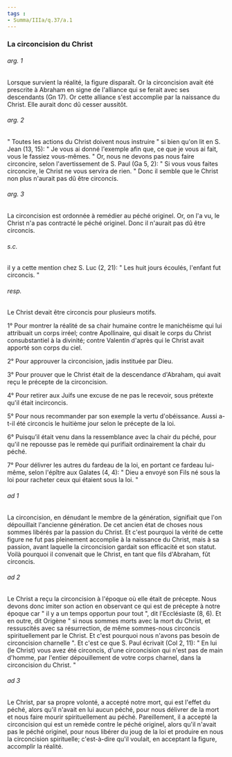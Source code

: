 ```yaml
---
tags : 
- Summa/IIIa/q.37/a.1
---
```


### La circoncision du Christ

###### arg. 1
Lorsque survient la réalité, la figure disparaît. Or la circoncision avait été prescrite à Abraham en signe de l'alliance qui se ferait avec ses descendants (Gn 17). Or cette alliance s'est accomplie par la naissance du Christ. Elle aurait donc dû cesser aussitôt. 

###### arg. 2
" Toutes les actions du Christ doivent nous instruire " si bien qu'on lit en S. Jean (13, 15): " Je vous ai donné l'exemple afin que, ce que je vous ai fait, vous le fassiez vous-mêmes. " Or, nous ne devons pas nous faire circoncire, selon l'avertissement de S. Paul (Ga 5, 2): " Si vous vous faites circoncire, le Christ ne vous servira de rien. " Donc il semble que le Christ non plus n'aurait pas dû être circoncis. 

###### arg. 3
La circoncision est ordonnée à remédier au péché originel. Or, on l'a vu, le Christ n'a pas contracté le péché originel. Donc il n'aurait pas dû être circoncis. 

###### s.c.
il y a cette mention chez S. Luc (2, 21): " Les huit jours écoulés, l'enfant fut circoncis. " 

###### resp.
Le Christ devait être circoncis pour plusieurs motifs. 

1° Pour montrer la réalité de sa chair humaine contre le manichéisme qui lui attribuait un corps irréel; contre Apollinaire, qui disait le corps du Christ consubstantiel à la divinité; contre Valentin d'après qui le Christ avait apporté son corps du ciel. 

2° Pour approuver la circoncision, jadis instituée par Dieu. 

3° Pour prouver que le Christ était de la descendance d'Abraham, qui avait reçu le précepte de la circoncision. 

4° Pour retirer aux Juifs une excuse de ne pas le recevoir, sous prétexte qu'il était incirconcis. 

5° Pour nous recommander par son exemple la vertu d'obéissance. Aussi a-t-il été circoncis le huitième jour selon le précepte de la loi. 

6° Puisqu’il était venu dans la ressemblance avec la chair du péché, pour qu'il ne repousse pas le remède qui purifiait ordinairement la chair du péché. 

7° Pour délivrer les autres du fardeau de la loi, en portant ce fardeau lui-même, selon l'épître aux Galates (4, 4): " Dieu a envoyé son Fils né sous la loi pour racheter ceux qui étaient sous la loi. " 

###### ad 1
La circoncision, en dénudant le membre de la génération, signifiait que l'on dépouillait l'ancienne génération. De cet ancien état de choses nous sommes libérés par la passion du Christ. Et c'est pourquoi la vérité de cette figure ne fut pas pleinement accomplie à la naissance du Christ, mais à sa passion, avant laquelle la circoncision gardait son efficacité et son statut. Voilà pourquoi il convenait que le Christ, en tant que fils d'Abraham, fût circoncis. 

###### ad 2
Le Christ a reçu la circoncision à l'époque où elle était de précepte. Nous devons donc imiter son action en observant ce qui est de précepte à notre époque car " il y a un temps opportun pour tout ", dit l'Ecclésiaste (8, 6). Et en outre, dit Origène " si nous sommes morts avec la mort du Christ, et ressuscités avec sa résurrection, de même sommes-nous circoncis spirituellement par le Christ. Et c'est pourquoi nous n'avons pas besoin de circoncision charnelle ". Et c'est ce que S. Paul écrivait (Col 2, 11): " En lui (le Christ) vous avez été circoncis, d'une circoncision qui n'est pas de main d'homme, par l'entier dépouillement de votre corps charnel, dans la circoncision du Christ. " 

###### ad 3
Le Christ, par sa propre volonté, a accepté notre mort, qui est l'effet du péché, alors qu'il n'avait en lui aucun péché, pour nous délivrer de la mort et nous faire mourir spirituellement au péché. Pareillement, il a accepté la circoncision qui est un remède contre le péché originel, alors qu'il n'avait pas le péché originel, pour nous libérer du joug de la loi et produire en nous la circoncision spirituelle; c'est-à-dire qu'il voulait, en acceptant la figure, accomplir la réalité. 

